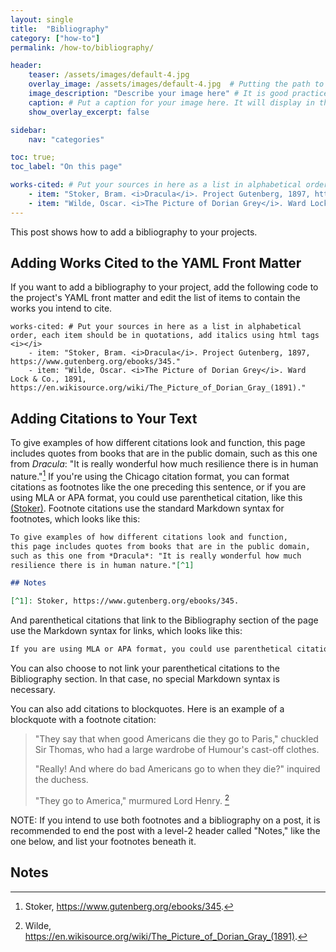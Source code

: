 ```yaml
---
layout: single
title:  "Bibliography"
category: ["how-to"]
permalink: /how-to/bibliography/

header:
    teaser: /assets/images/default-4.jpg
    overlay_image: /assets/images/default-4.jpg  # Putting the path to an image here will replace the header image.
    image_description: "Describe your image here" # It is good practice to include an image desription as alt text.
    caption: # Put a caption for your image here. It will display in the bottom right corner of the image.
    show_overlay_excerpt: false

sidebar:
    nav: "categories"

toc: true;
toc_label: "On this page"

works-cited: # Put your sources in here as a list in alphabetical order, each item should be in quotations, add italics using html tags <i></i>
    - item: "Stoker, Bram. <i>Dracula</i>. Project Gutenberg, 1897, https://www.gutenberg.org/ebooks/345."
    - item: "Wilde, Oscar. <i>The Picture of Dorian Grey</i>. Ward Lock & Co., 1891, https://en.wikisource.org/wiki/The_Picture_of_Dorian_Gray_(1891)."
---
```


This post shows how to add a bibliography to your projects.

## Adding Works Cited to the YAML Front Matter
If you want to add a bibliography to your project, add the following code to the project's YAML front matter and edit the list of items to contain the works you intend to cite. 
```
works-cited: # Put your sources in here as a list in alphabetical order, each item should be in quotations, add italics using html tags <i></i>
    - item: "Stoker, Bram. <i>Dracula</i>. Project Gutenberg, 1897, https://www.gutenberg.org/ebooks/345."
    - item: "Wilde, Oscar. <i>The Picture of Dorian Grey</i>. Ward Lock & Co., 1891, https://en.wikisource.org/wiki/The_Picture_of_Dorian_Gray_(1891)."
```

## Adding Citations to Your Text

To give examples of how different citations look and function, this page includes quotes from books that are in the public domain, such as this one from *Dracula*: "It is really wonderful how much resilience there is in human nature."[^1] If you're using the Chicago citation format, you can format citations as footnotes like the one preceding this sentence, or if you are using MLA or APA format, you could use parenthetical citation, like this [(Stoker)](#bibliography). Footnote citations use the standard Markdown syntax for footnotes, which looks like this:
```markdown
To give examples of how different citations look and function, 
this page includes quotes from books that are in the public domain, 
such as this one from *Dracula*: "It is really wonderful how much 
resilience there is in human nature."[^1]

## Notes

[^1]: Stoker, https://www.gutenberg.org/ebooks/345.
```

And parenthetical citations that link to the Bibliography section of the page use the Markdown syntax for links, which looks like this:
```markdown
If you are using MLA or APA format, you could use parenthetical citation, like this [(Stoker)](#bibliography).
```
You can also choose to not link your parenthetical citations to the Bibliography section. In that case, no special Markdown syntax is necessary.

You can also add citations to blockquotes. Here is an example of a blockquote with a footnote citation:

> "They say that when good Americans die they go to Paris," chuckled Sir Thomas, who had a large wardrobe of Humour's cast-off clothes.
> 
> "Really! And where do bad Americans go to when they die?" inquired the duchess.
> 
> "They go to America," murmured Lord Henry. [^2]

NOTE: If you intend to use both footnotes and a bibliography on a post, it is recommended to end the post with a level-2 header called "Notes," like the one below, and list your footnotes beneath it.

## Notes

[^1]: Stoker, https://www.gutenberg.org/ebooks/345.
[^2]: Wilde, https://en.wikisource.org/wiki/The_Picture_of_Dorian_Gray_(1891).